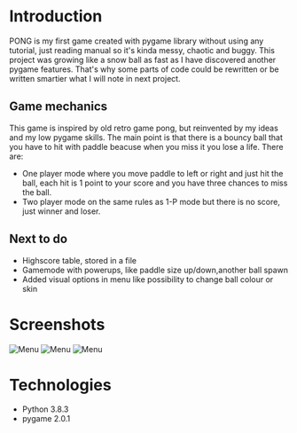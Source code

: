 Introduction
============
PONG is my first game created with pygame library without using any tutorial, just reading manual so it's kinda messy, chaotic and buggy.
This project was growing like a snow ball as fast as I have discovered another pygame features.
That's why some parts of code could be rewritten or be written smartier what I will note in next project.

Game mechanics
-------------
This game is inspired by old retro game pong, but reinvented by my ideas and my low pygame skills.
The main point is that there is a bouncy ball that you have to hit with paddle beacuse when you miss it you lose a life.
There are:
* One player mode where you move paddle to left or right and just hit the ball, each hit is 1 point to your score and
you have three chances to miss the ball.
* Two player mode on the same rules as 1-P mode but there is no score, just winner and loser.

Next to do
----------
* Highscore table, stored in a file
* Gamemode with powerups, like paddle size up/down,another ball spawn
* Added visual options in menu like possibility to change ball colour or skin

Screenshots
===========
![Menu](https://media.giphy.com/media/ELM5HttSNS6EkTWbbc/giphy.gif "Main menu")
![Menu](https://media.giphy.com/media/lawaLSF5XT4Iii71s2/giphy.gif "1P")
![Menu](https://media.giphy.com/media/5RM5qyJWaaxu6qtox1/giphy.gif "2P")

Technologies
===========
* Python 3.8.3
* pygame 2.0.1
